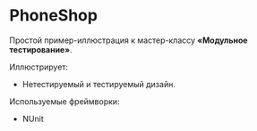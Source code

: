 # PhoneShop

Простой пример-иллюстрация к мастер-классу **«Модульное тестирование»**.

Иллюстрирует:
  - Нетестируемый и тестируемый дизайн.

Используемые фреймворки:
  - NUnit
